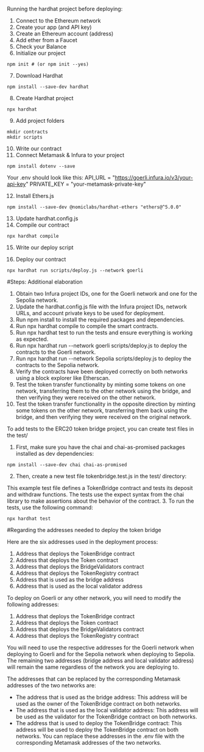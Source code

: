 Running the hardhat project before deploying:

1.	Connect to the Ethereum network
2.	Create your app (and API key)
3.	Create an Ethereum account (address)
4.	Add ether from a Faucet
5.	Check your Balance
6.	Initialize our project
```shell
npm init # (or npm init --yes)
```
7.	Download Hardhat
```shell
npm install --save-dev hardhat
```
8.	Create Hardhat project
```shell
npx hardhat
```
9.	Add project folders

```shell
mkdir contracts
mkdir scripts
```
10.	Write our contract
11.	Connect Metamask & Infura to your project
```shell
npm install dotenv --save
```
Your .env should look like this:
API_URL = "https://goerli.infura.io/v3/your-api-key"
PRIVATE_KEY = "your-metamask-private-key"

12.	Install Ethers.js
```shell
npm install --save-dev @nomiclabs/hardhat-ethers "ethers@^5.0.0"
```
13.	Update hardhat.config.js
14.	Compile our contract
```shell
npx hardhat compile
```
15.	Write our deploy script

16.	Deploy our contract
```shell
npx hardhat run scripts/deploy.js --network goerli
```

#Steps: Additional elaboration 

1.	Obtain two Infura project IDs, one for the Goerli network and one for the Sepolia network.
2.	Update the hardhat.config.js file with the Infura project IDs, network URLs, and account private keys to be used for deployment.
3.	Run npm install to install the required packages and dependencies.
4.	Run npx hardhat compile to compile the smart contracts.
5.	Run npx hardhat test to run the tests and ensure everything is working as expected.
6.	Run npx hardhat run --network goerli scripts/deploy.js to deploy the contracts to the Goerli network.
7.	Run npx hardhat run --network Sepolia scripts/deploy.js to deploy the contracts to the Sepolia network.
8.	Verify the contracts have been deployed correctly on both networks using a block explorer like Etherscan.
9.	Test the token transfer functionality by minting some tokens on one network, transferring them to the other network using the bridge, and then verifying they were received on the other network.
10.	Test the token transfer functionality in the opposite direction by minting some tokens on the other network, transferring them back using the bridge, and then verifying they were received on the original network.

To add tests to the ERC20 token bridge project, you can create test files in the test/
1.	First, make sure you have the chai and chai-as-promised packages installed as dev dependencies:

```shell
npm install --save-dev chai chai-as-promised
```

2.	Then, create a new test file tokenbridge.test.js in the test/ directory:

This example test file defines a TokenBridge contract and tests its deposit and withdraw functions. The tests use the expect syntax from the chai library to make assertions about the behavior of the contract.
3.	To run the tests, use the following command:

```shell
npx hardhat test
```

#Regarding the addresses needed to deploy the token bridge 

Here are the six addresses used in the deployment process:
1.	Address that deploys the TokenBridge contract
2.	Address that deploys the Token contract
3.	Address that deploys the BridgeValidators contract
4.	Address that deploys the TokenRegistry contract
5.	Address that is used as the bridge address
6.	Address that is used as the local validator address

To deploy on Goerli or any other network, you will need to modify the following addresses:
1.	Address that deploys the TokenBridge contract
2.	Address that deploys the Token contract
3.	Address that deploys the BridgeValidators contract
4.	Address that deploys the TokenRegistry contract

You will need to use the respective addresses for the Goerli network when deploying to Goerli and for the Sepolia network when deploying to Sepolia. The remaining two addresses (bridge address and local validator address) will remain the same regardless of the network you are deploying to.

The addresses that can be replaced by the corresponding Metamask addresses of the two networks are:
- The address that is used as the bridge address: This address will be used as the owner of the TokenBridge contract on both networks.
- The address that is used as the local validator address: This address will be used as the validator for the TokenBridge contract on both networks.
- The address that is used to deploy the TokenBridge contract: This address will be used to deploy the TokenBridge contract on both networks.
You can replace these addresses in the .env file with the corresponding Metamask addresses of the two networks.


















```

